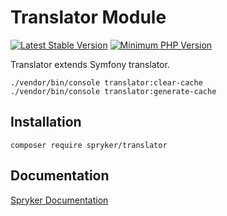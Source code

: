 # Translator Module
[![Latest Stable Version](https://poser.pugx.org/spryker/translator/v/stable.svg)](https://packagist.org/packages/spryker/translator)
[![Minimum PHP Version](https://img.shields.io/badge/php-%3E%3D%208.2-8892BF.svg)](https://php.net/)

Translator extends Symfony translator.

```
./vendor/bin/console translator:clear-cache
./vendor/bin/console translator:generate-cache
```

## Installation

```
composer require spryker/translator
```

## Documentation

[Spryker Documentation](https://docs.spryker.com)
